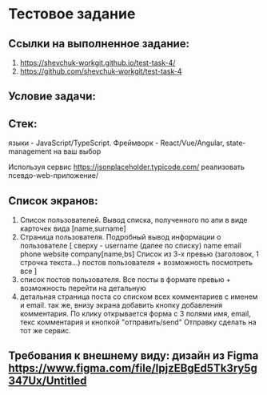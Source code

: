 # Тестовое задание

## Ссылки на выполненное задание:
1) https://shevchuk-workgit.github.io/test-task-4/
2) https://github.com/shevchuk-workgit/test-task-4

## Условие задачи:
## Стек:
языки - JavaScript/TypeScript.
Фреймворк - React/Vue/Angular, state-management на ваш выбор

Используя сервис https://jsonplaceholder.typicode.com/ реализовать псевдо-web-приложение/

## Список экранов:
1. Список пользователей. Вывод списка, полученного по апи в виде карточек вида
[name,surname]
2. Страница пользователя. Подробный вывод информации о пользователе
[
сверху - username
(далее по списку)
name
email
phone
website
company[name,bs]
Список из 3-х превью (заголовок, 1 строчка текста...) постов пользователя + возможность посмотреть все
]
3. список постов пользователя. Все посты в формате превью + возможность перейти на детальную
4. детальная страница поста со списком всех комментариев c именем и email. так же, внизу экрана добавить кнопку добавления комментария. По клику открывается форма с 3 полями имя, email, текс комментария и кнопкой "отправить/send" Отправку сделать на тот же сервис.

## Требования к внешнему виду: дизайн из Figma https://www.figma.com/file/IpjzEBgEd5Tk3ry5g347Ux/Untitled